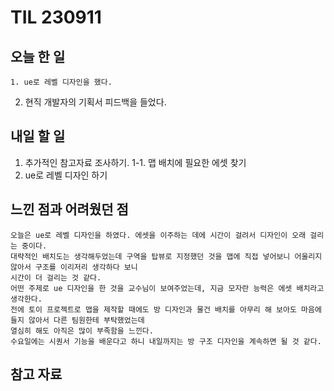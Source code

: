 TIL 230911
======

오늘 한 일
------

	1. ue로 레벨 디자인을 했다.
  2. 현직 개발자의 기획서 피드백을 들었다.

내일 할 일
------

   1. 추가적인 참고자료 조사하기.
		1-1. 맵 배치에 필요한 에셋 찾기
   2. ue로 레벨 디자인 하기

느낀 점과 어려웠던 점
------
```
오늘은 ue로 레벨 디자인을 하였다. 에셋을 이주하는 데에 시간이 걸려서 디자인이 오래 걸리는 중이다.
대략적인 배치도는 생각해두었는데 구역을 탑뷰로 지정했던 것을 맵에 직접 넣어보니 어울리지 않아서 구조를 이리저리 생각하다 보니
시간이 더 걸리는 것 같다.
어떤 주제로 ue 디자인을 한 것을 교수님이 보여주었는데, 지금 모자란 능력은 에셋 배치라고 생각한다.
전에 토이 프로젝트로 맵을 제작할 때에도 방 디자인과 물건 배치를 아무리 해 보아도 마음에 들지 않아서 다른 팀원한테 부탁했었는데
열심히 해도 아직은 많이 부족함을 느낀다.
수요일에는 시퀀서 기능을 배운다고 하니 내일까지는 방 구조 디자인을 계속하면 될 것 같다.
```

참고 자료
------




